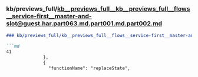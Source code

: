 ### kb/previews_full/kb__previews_full__kb__previews_full__flows__service-first__master-and-slot@guest.har.part063.md.part001.md.part002.md

```md
### kb/previews_full/kb__previews_full__flows__service-first__master-and-slot@guest.har.part063.md.part001.md (part 002)

```md
41
              },
              {
                "functionName": "replaceState",
              
```

```

```
